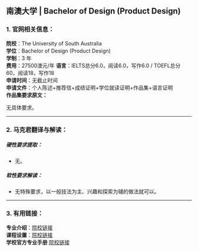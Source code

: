 ## 南澳大学 | Bachelor of Design (Product Design)



### 1. 官网相关信息：

**院校**：The University of South Australia  
**学位**：Bachelor of Design (Product Design)  
**学制**：3 年  
**费用**：27500澳元/年
**语言**：IELTS总分6.0，阅读6.0，写作6.0 / TOEFL总分60，阅读18，写作18    
**申请时间**：无截止时间    
**申请文件**：个人陈述+推荐信+成绩证明+学位就读证明+作品集+语言证明    
**作品集要求原文：**   

无具体要求。



---


### 2. 马克君翻译与解读：

##### 硬性要求提取：
- 无。  

##### 软性要求解读：
- 无特殊要求，以一般技法为主、兴趣和探索为辅的做法就可以。


---


### 3. 有用链接：

**专业介绍**：[院校链接](http://study.unisa.edu.au/degrees/bachelor-of-design-product-design/int)  
**课程设置**：[院校链接](http://study.unisa.edu.au/degrees/bachelor-of-design-product-design/int)  
**学校官方专业手册** [院校链接](http://unisa.edu.au/contentassets/76b7f318d13f4959a0f74f622a1fc817/2019_brochures/ug_int_st_hb_2019_web.pdf)
